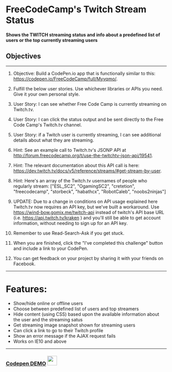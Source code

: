 # FreeCodeCamp's Twitch Stream Status
#### Shows the TWITCH streaming status and info about a predefined list of users or the top currently streaming users
## Objectives
--- 


1.  Objective: Build a CodePen.io app that is functionally similar to this: https://codepen.io/FreeCodeCamp/full/Myvqmo/.

2.  Fulfill the below user stories. Use whichever libraries or APIs you need. Give it your own personal style.

3.  User Story: I can see whether Free Code Camp is currently streaming on Twitch.tv.

4.  User Story: I can click the status output and be sent directly to the Free Code Camp's Twitch.tv channel.

5.  User Story: if a Twitch user is currently streaming, I can see additional details about what they are streaming.

6.  Hint: See an example call to Twitch.tv's JSONP API at http://forum.freecodecamp.org/t/use-the-twitchtv-json-api/19541.

7.  Hint: The relevant documentation about this API call is here: https://dev.twitch.tv/docs/v5/reference/streams/#get-stream-by-user.

8.  Hint: Here's an array of the Twitch.tv usernames of people who regularly stream: ["ESL_SC2", "OgamingSC2", "cretetion", "freecodecamp", "storbeck", "habathcx", "RobotCaleb", "noobs2ninjas"]

9.  UPDATE: Due to a change in conditions on API usage explained here Twitch.tv now requires an API key, but we've built a workaround. Use https://wind-bow.gomix.me/twitch-api instead of twitch's API base URL (i.e. https://api.twitch.tv/kraken ) and you'll still be able to get account information, without needing to sign up for an API key.

10.  Remember to use Read-Search-Ask if you get stuck.

11.  When you are finished, click the "I've completed this challenge" button and include a link to your CodePen.

12.  You can get feedback on your project by sharing it with your friends on Facebook.

---
# Features:
- Show/hide online or offline users
- Choose between predefined list of users and top streamers
- Hide content (using CSS) based upon the available information about the user and the streaming satus
- Get streaming image snapshot shown for streaming users
- Can click a link to go to their Twitch profile
- Show an error message if the AJAX request fails
- Works on IE10 and above


---

###  <a href="https://codepen.io/Slitthe/full/aVPGXv/" target="_blank">Codepen DEMO</a> <img src="https://cdn1.iconfinder.com/data/icons/simple-icons/256/codepen-256-black.png" height="30">
